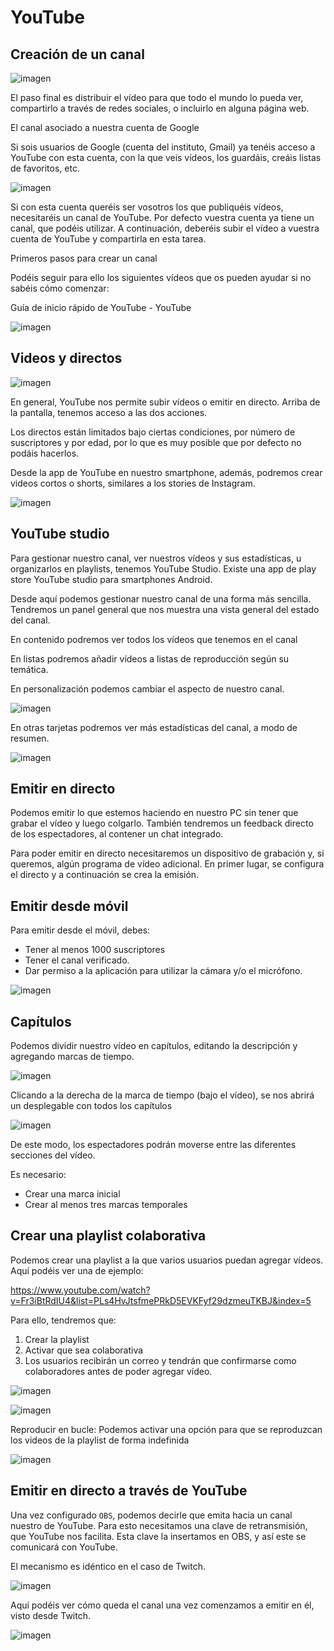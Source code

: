 # YouTube

## Creación de un canal

![imagen](media/image21.jpeg)

El paso final es distribuir el vídeo para que todo el mundo lo pueda ver, compartirlo a través de redes sociales, o incluirlo en alguna página web.

El canal asociado a nuestra cuenta de Google

Si sois usuarios de Google (cuenta del instituto, Gmail) ya tenéis acceso a YouTube con esta cuenta, con la que veis vídeos, los guardáis, creáis listas de favoritos, etc.

![imagen](media/image22.png)

Si con esta cuenta queréis ser vosotros los que publiquéis vídeos, necesitaréis un canal de YouTube. Por defecto vuestra cuenta ya tiene un canal, que podéis utilizar. A continuación, deberéis subir el vídeo a vuestra cuenta de YouTube y compartirla en esta tarea.

Primeros pasos para crear un canal

Podéis seguir para ello los siguientes vídeos que os pueden ayudar si no sabéis cómo comenzar:

Guía de inicio rápido de YouTube - YouTube

![imagen](media/image23.png)

## Videos y directos

![imagen](media/image24.png)

En general, YouTube nos permite subir vídeos o emitir en directo. Arriba de la pantalla, tenemos acceso a las dos acciones.

Los directos están limitados bajo ciertas condiciones, por número de suscriptores y por edad, por lo que es muy posible que por defecto no podáis hacerlos.

Desde la app de YouTube en nuestro smartphone, además, podremos crear videos cortos o shorts, similares a los stories de Instagram.

![imagen](media/image25.png)

## YouTube studio

Para gestionar nuestro canal, ver nuestros vídeos y sus estadísticas, u organizarlos en playlists, tenemos YouTube Studio. Existe una app de play store YouTube studio para smartphones Android.

Desde aquí podemos gestionar nuestro canal de una forma más sencilla. Tendremos un panel general que nos muestra una vista general del estado del canal.

En contenido podremos ver todos los vídeos que tenemos en el canal

En listas podremos añadir vídeos a listas de reproducción según su temática.

En personalización podemos cambiar el aspecto de nuestro canal.

![imagen](media/image26.png)

En otras tarjetas podremos ver más estadísticas del canal, a modo de resumen.

![imagen](media/image27.png)

## Emitir en directo

Podemos emitir lo que estemos haciendo en nuestro PC sin tener que grabar el vídeo y luego colgarlo. También tendremos un feedback directo de los espectadores, al contener un chat integrado.

Para poder emitir en directo necesitaremos un dispositivo de grabación y, si queremos, algún programa de vídeo adicional. En primer lugar, se configura el directo y a continuación se crea la emisión.

## Emitir desde móvil

Para emitir desde el móvil, debes:

- Tener al menos 1000 suscriptores
- Tener el canal verificado.
- Dar permiso a la aplicación para utilizar la cámara y/o el micrófono.

![imagen](media/image28.png)

## Capítulos

Podemos dividir nuestro vídeo en capítulos, editando la descripción y agregando marcas de tiempo.

![imagen](media/image29.png)

Clicando a la derecha de la marca de tiempo (bajo el vídeo), se nos abrirá un desplegable con todos los capítulos

![imagen](media/image30.png)

De este modo, los espectadores podrán moverse entre las diferentes secciones del vídeo.

Es necesario:

- Crear una marca inicial
- Crear al menos tres marcas temporales

## Crear una playlist colaborativa

Podemos crear una playlist a la que varios usuarios puedan agregar vídeos.  Aquí podéis ver una de ejemplo:

https://www.youtube.com/watch?v=Fr3iBtRdIU4&list=PLs4HvJtsfmePRkD5EVKFyf29dzmeuTKBJ&index=5

Para ello, tendremos que:

1. Crear la playlist
2. Activar que sea colaborativa
3. Los usuarios recibirán un correo y tendrán que confirmarse como colaboradores antes de poder agregar vídeo.

![imagen](media/image31.png)

![imagen](media/image32.png)

Reproducir en bucle: Podemos activar una opción para que se reproduzcan los videos de la playlist de forma indefinida

![imagen](media/image33.png)

## Emitir en directo a través de YouTube

Una vez configurado ``OBS``, podemos decirle que emita hacia un canal nuestro de YouTube. Para esto necesitamos una clave de retransmisión, que YouTube nos facilita. Esta clave la insertamos en OBS, y así este se comunicará con YouTube.

El mecanismo es idéntico en el caso de Twitch.

![imagen](media/image53.png)

Aquí podéis ver cómo queda el canal una vez comenzamos a emitir en él, visto desde Twitch.

![imagen](media/image54.png)